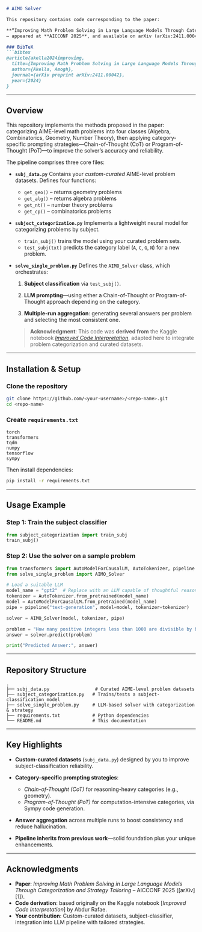 ````markdown
# AIMO Solver

This repository contains code corresponding to the paper:

**“Improving Math Problem Solving in Large Language Models Through Categorization and Strategy Tailoring”**  
– appeared at **AICCONF 2025**, and available on arXiv (arXiv:2411.00042) :contentReference[oaicite:0]{index=0}.

### BibTeX
```bibtex
@article{akella2024improving,
  title={Improving Math Problem Solving in Large Language Models Through Categorization and Strategy Tailoring},
  author={Akella, Amogh},
  journal={arXiv preprint arXiv:2411.00042},
  year={2024}
}
````

---

## Overview

This repository implements the methods proposed in the paper: categorizing AIME-level math problems into four classes (Algebra, Combinatorics, Geometry, Number Theory), then applying category-specific prompting strategies—Chain-of-Thought (CoT) or Program-of-Thought (PoT)—to improve the solver’s accuracy and reliability.

The pipeline comprises three core files:

* **`subj_data.py`**
  Contains your *custom-curated* AIME-level problem datasets. Defines four functions:

  * `get_geo()` – returns geometry problems
  * `get_alg()` – returns algebra problems
  * `get_nt()` – number theory problems
  * `get_cp()` – combinatorics problems

* **`subject_categorization.py`**
  Implements a lightweight neural model for categorizing problems by subject.

  * `train_subj()` trains the model using your curated problem sets.
  * `test_subj(txt)` predicts the category label (`A`, `C`, `G`, `N`) for a new problem.

* **`solve_single_problem.py`**
  Defines the `AIMO_Solver` class, which orchestrates:

  1. **Subject classification** via `test_subj()`.

  2. **LLM prompting**—using either a Chain-of-Thought or Program-of-Thought approach depending on the category.

  3. **Multiple-run aggregation**: generating several answers per problem and selecting the most consistent one.

  > **Acknowledgment**: This code was **derived from** the Kaggle notebook [*Improved Code Interpretation*](https://www.kaggle.com/code/abdurrafae/improved-code-interpretation), adapted here to integrate problem categorization and curated datasets.

---

## Installation & Setup

### Clone the repository

```bash
git clone https://github.com/<your-username>/<repo-name>.git
cd <repo-name>
```

### Create `requirements.txt`

```text
torch
transformers
tqdm
numpy
tensorflow
sympy
```

Then install dependencies:

```bash
pip install -r requirements.txt
```

---

## Usage Example

### Step 1: Train the subject classifier

```python
from subject_categorization import train_subj
train_subj()
```

### Step 2: Use the solver on a sample problem

```python
from transformers import AutoModelForCausalLM, AutoTokenizer, pipeline
from solve_single_problem import AIMO_Solver

# Load a suitable LLM
model_name = "gpt2"  # Replace with an LLM capable of thoughtful reasoning
tokenizer = AutoTokenizer.from_pretrained(model_name)
model = AutoModelForCausalLM.from_pretrained(model_name)
pipe = pipeline("text-generation", model=model, tokenizer=tokenizer)

solver = AIMO_Solver(model, tokenizer, pipe)

problem = "How many positive integers less than 1000 are divisible by both 6 and 10?"
answer = solver.predict(problem)

print("Predicted Answer:", answer)
```

---

## Repository Structure

```
.
├── subj_data.py                 # Curated AIME-level problem datasets
├── subject_categorization.py   # Trains/tests a subject-classification model
├── solve_single_problem.py     # LLM-based solver with categorization & strategy
├── requirements.txt            # Python dependencies
└── README.md                   # This documentation
```

---

## Key Highlights

* **Custom-curated datasets** (`subj_data.py`) designed by you to improve subject-classification reliability.
* **Category-specific prompting strategies**:

  * *Chain-of-Thought (CoT)* for reasoning-heavy categories (e.g., geometry).
  * *Program-of-Thought (PoT)* for computation-intensive categories, via Sympy code generation.
* **Answer aggregation** across multiple runs to boost consistency and reduce hallucination.
* **Pipeline inherits from previous work**—solid foundation plus your unique enhancements.

---

## Acknowledgments

* **Paper**: *Improving Math Problem Solving in Large Language Models Through Categorization and Strategy Tailoring* – AICCONF 2025 ([arXiv][1]).
* **Code derivation**: based originally on the Kaggle notebook \[*Improved Code Interpretation*] by Abdur Rafae.
* **Your contribution**: Custom-curated datasets, subject-classifier, integration into LLM pipeline with tailored strategies.
